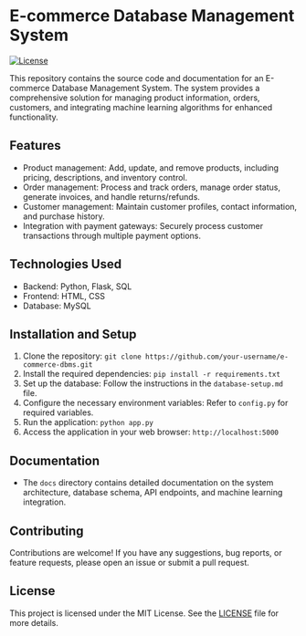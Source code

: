 # E-commerce Database Management System

[![License](https://img.shields.io/badge/license-MIT-blue.svg)](LICENSE)

This repository contains the source code and documentation for an E-commerce Database Management System. The system provides a comprehensive solution for managing product information, orders, customers, and integrating machine learning algorithms for enhanced functionality.

## Features

- Product management: Add, update, and remove products, including pricing, descriptions, and inventory control.
- Order management: Process and track orders, manage order status, generate invoices, and handle returns/refunds.
- Customer management: Maintain customer profiles, contact information, and purchase history.
- Integration with payment gateways: Securely process customer transactions through multiple payment options.

## Technologies Used

- Backend: Python, Flask, SQL
- Frontend: HTML, CSS
- Database: MySQL
## Installation and Setup

1. Clone the repository: `git clone https://github.com/your-username/e-commerce-dbms.git`
2. Install the required dependencies: `pip install -r requirements.txt`
3. Set up the database: Follow the instructions in the `database-setup.md` file.
4. Configure the necessary environment variables: Refer to `config.py` for required variables.
5. Run the application: `python app.py`
6. Access the application in your web browser: `http://localhost:5000`

## Documentation

- The `docs` directory contains detailed documentation on the system architecture, database schema, API endpoints, and machine learning integration.

## Contributing

Contributions are welcome! If you have any suggestions, bug reports, or feature requests, please open an issue or submit a pull request.

## License

This project is licensed under the MIT License. See the [LICENSE](LICENSE) file for more details.
